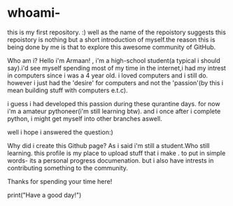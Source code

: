 # whoami-
this is my first repository. :)
well as the name of the repoistory suggests this repoistory is nothing but a short introduction of myself.the reason this is being done by me is that to explore this awesome community of GitHub.

Who am i?
Hello i'm Armaan! , i'm a high-school student(a typical i should say).i'd see myself spending most of my time in the internet,i had my intrest in computers since i was a 4 year old. i loved computers and i still do. however i just had the 'desire' for computers and not the 'passion'(by this i mean building stuff with computers e.t.c). 

i guess i had developed this passion during these qurantine days. for now i'm a amateur pythoneer(i'm still learning btw). and i once after i complete python, i might get myself into other branches aswell.


well i hope i answered the question:)


Why did i create this Github page?
As i said i'm still a student.Who still learning. this profile is my place to upload stuff that i make . to put in simple words- its a personal progress documenation.
but i also have intrests in contributing something to the  community.



Thanks for spending your time here!

print("Have a good day!")




